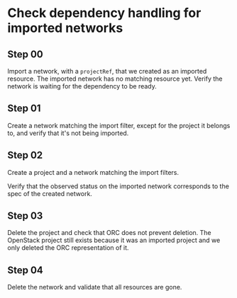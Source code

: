 # Check dependency handling for imported networks

## Step 00

Import a network, with a `projectRef`, that we created as an imported resource. The imported network has no matching resource yet.
Verify the network is waiting for the dependency to be ready.

## Step 01

Create a network matching the import filter, except for the project it belongs to, and verify that it's not being imported.

## Step 02

Create a project and a network matching the import filters.

Verify that the observed status on the imported network corresponds to the spec of the created network.

## Step 03

Delete the project and check that ORC does not prevent deletion. The OpenStack project still exists because it was an imported project and we only deleted the ORC representation of it.

## Step 04

Delete the network and validate that all resources are gone.
